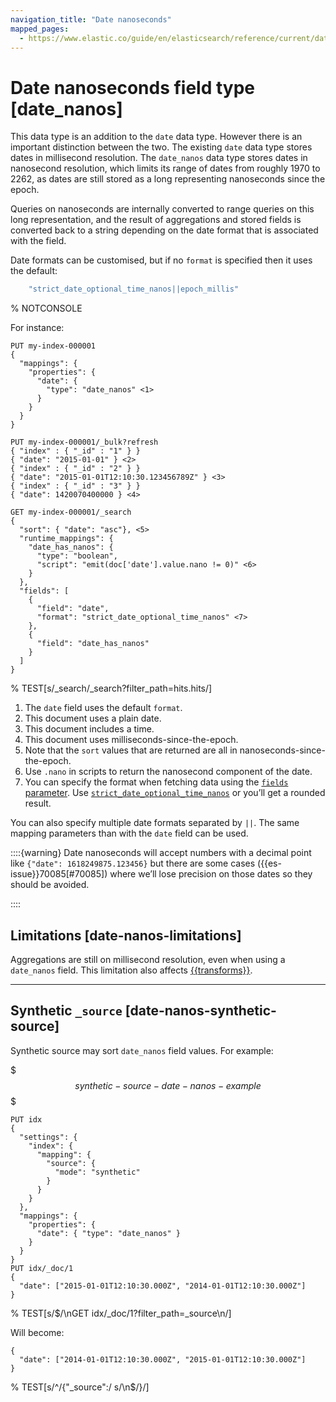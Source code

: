 ```yaml
---
navigation_title: "Date nanoseconds"
mapped_pages:
  - https://www.elastic.co/guide/en/elasticsearch/reference/current/date_nanos.html
---
```


# Date nanoseconds field type [date_nanos]


This data type is an addition to the `date` data type. However there is an important distinction between the two. The existing `date` data type stores dates in millisecond resolution. The `date_nanos` data type stores dates in nanosecond resolution, which limits its range of dates from roughly 1970 to 2262, as dates are still stored as a long representing nanoseconds since the epoch.

Queries on nanoseconds are internally converted to range queries on this long representation, and the result of aggregations and stored fields is converted back to a string depending on the date format that is associated with the field.

Date formats can be customised, but if no `format` is specified then it uses the default:

```js
    "strict_date_optional_time_nanos||epoch_millis"
```
% NOTCONSOLE

For instance:

```console
PUT my-index-000001
{
  "mappings": {
    "properties": {
      "date": {
        "type": "date_nanos" <1>
      }
    }
  }
}

PUT my-index-000001/_bulk?refresh
{ "index" : { "_id" : "1" } }
{ "date": "2015-01-01" } <2>
{ "index" : { "_id" : "2" } }
{ "date": "2015-01-01T12:10:30.123456789Z" } <3>
{ "index" : { "_id" : "3" } }
{ "date": 1420070400000 } <4>

GET my-index-000001/_search
{
  "sort": { "date": "asc"}, <5>
  "runtime_mappings": {
    "date_has_nanos": {
      "type": "boolean",
      "script": "emit(doc['date'].value.nano != 0)" <6>
    }
  },
  "fields": [
    {
      "field": "date",
      "format": "strict_date_optional_time_nanos" <7>
    },
    {
      "field": "date_has_nanos"
    }
  ]
}
```
% TEST[s/_search/_search?filter_path=hits.hits/]

1. The `date` field uses the default `format`.
2. This document uses a plain date.
3. This document includes a time.
4. This document uses milliseconds-since-the-epoch.
5. Note that the `sort` values that are returned are all in nanoseconds-since-the-epoch.
6. Use `.nano` in scripts to return the nanosecond component of the date.
7. You can specify the format when fetching data using the [`fields` parameter](/reference/elasticsearch/rest-apis/retrieve-selected-fields.md#search-fields-param). Use [`strict_date_optional_time_nanos`](/reference/elasticsearch/mapping-reference/mapping-date-format.md#strict-date-time-nanos) or you’ll get a rounded result.


You can also specify multiple date formats separated by `||`. The same mapping parameters than with the `date` field can be used.

::::{warning}
Date nanoseconds will accept numbers with a decimal point like `{"date": 1618249875.123456}` but there are some cases ({{es-issue}}70085[#70085]) where we’ll lose precision on those dates so they should be avoided.

::::


## Limitations [date-nanos-limitations]

Aggregations are still on millisecond resolution, even when using a `date_nanos` field. This limitation also affects [{{transforms}}](docs-content://explore-analyze/transforms.md).

<hr>

## Synthetic `_source` [date-nanos-synthetic-source]

Synthetic source may sort `date_nanos` field values. For example:

$$$synthetic-source-date-nanos-example$$$

```console
PUT idx
{
  "settings": {
    "index": {
      "mapping": {
        "source": {
          "mode": "synthetic"
        }
      }
    }
  },
  "mappings": {
    "properties": {
      "date": { "type": "date_nanos" }
    }
  }
}
PUT idx/_doc/1
{
  "date": ["2015-01-01T12:10:30.000Z", "2014-01-01T12:10:30.000Z"]
}
```
% TEST[s/$/\nGET idx\/_doc\/1?filter_path=_source\n/]

Will become:

```console-result
{
  "date": ["2014-01-01T12:10:30.000Z", "2015-01-01T12:10:30.000Z"]
}
```
% TEST[s/^/{"_source":/ s/\n$/}/]


